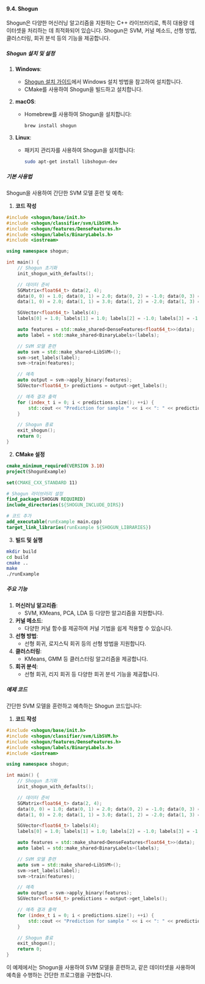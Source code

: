 #### 9.4. Shogun

Shogun은 다양한 머신러닝 알고리즘을 지원하는 C++ 라이브러리로, 특히 대용량 데이터셋을 처리하는 데 최적화되어 있습니다. Shogun은 SVM, 커널 메소드, 선형 방법, 클러스터링, 회귀 분석 등의 기능을 제공합니다.

##### Shogun 설치 및 설정

1. **Windows**:
   - [Shogun 설치 가이드](https://shogun-toolbox.org/install)에서 Windows 설치 방법을 참고하여 설치합니다.
   - CMake를 사용하여 Shogun을 빌드하고 설치합니다.

2. **macOS**:
   - Homebrew를 사용하여 Shogun을 설치합니다:
     ```bash
     brew install shogun
     ```

3. **Linux**:
   - 패키지 관리자를 사용하여 Shogun을 설치합니다:
     ```bash
     sudo apt-get install libshogun-dev
     ```

##### 기본 사용법

Shogun을 사용하여 간단한 SVM 모델 훈련 및 예측:

1. **코드 작성**

```cpp
#include <shogun/base/init.h>
#include <shogun/classifier/svm/LibSVM.h>
#include <shogun/features/DenseFeatures.h>
#include <shogun/labels/BinaryLabels.h>
#include <iostream>

using namespace shogun;

int main() {
    // Shogun 초기화
    init_shogun_with_defaults();

    // 데이터 준비
    SGMatrix<float64_t> data(2, 4);
    data(0, 0) = 1.0; data(0, 1) = 2.0; data(0, 2) = -1.0; data(0, 3) = -2.0;
    data(1, 0) = 2.0; data(1, 1) = 3.0; data(1, 2) = -2.0; data(1, 3) = -3.0;

    SGVector<float64_t> labels(4);
    labels[0] = 1.0; labels[1] = 1.0; labels[2] = -1.0; labels[3] = -1.0;

    auto features = std::make_shared<DenseFeatures<float64_t>>(data);
    auto label = std::make_shared<BinaryLabels>(labels);

    // SVM 모델 훈련
    auto svm = std::make_shared<LibSVM>();
    svm->set_labels(label);
    svm->train(features);

    // 예측
    auto output = svm->apply_binary(features);
    SGVector<float64_t> predictions = output->get_labels();

    // 예측 결과 출력
    for (index_t i = 0; i < predictions.size(); ++i) {
        std::cout << "Prediction for sample " << i << ": " << predictions[i] << std::endl;
    }

    // Shogun 종료
    exit_shogun();
    return 0;
}
```

2. **CMake 설정**

```cmake
cmake_minimum_required(VERSION 3.10)
project(ShogunExample)

set(CMAKE_CXX_STANDARD 11)

# Shogun 라이브러리 설정
find_package(SHOGUN REQUIRED)
include_directories(${SHOGUN_INCLUDE_DIRS})

# 코드 추가
add_executable(runExample main.cpp)
target_link_libraries(runExample ${SHOGUN_LIBRARIES})
```

3. **빌드 및 실행**

```bash
mkdir build
cd build
cmake ..
make
./runExample
```

##### 주요 기능

1. **머신러닝 알고리즘**:
   - SVM, KMeans, PCA, LDA 등 다양한 알고리즘을 지원합니다.
2. **커널 메소드**:
   - 다양한 커널 함수를 제공하여 커널 기법을 쉽게 적용할 수 있습니다.
3. **선형 방법**:
   - 선형 회귀, 로지스틱 회귀 등의 선형 방법을 지원합니다.
4. **클러스터링**:
   - KMeans, GMM 등 클러스터링 알고리즘을 제공합니다.
5. **회귀 분석**:
   - 선형 회귀, 리지 회귀 등 다양한 회귀 분석 기능을 제공합니다.

##### 예제 코드

간단한 SVM 모델을 훈련하고 예측하는 Shogun 코드입니다:

1. **코드 작성**

```cpp
#include <shogun/base/init.h>
#include <shogun/classifier/svm/LibSVM.h>
#include <shogun/features/DenseFeatures.h>
#include <shogun/labels/BinaryLabels.h>
#include <iostream>

using namespace shogun;

int main() {
    // Shogun 초기화
    init_shogun_with_defaults();

    // 데이터 준비
    SGMatrix<float64_t> data(2, 4);
    data(0, 0) = 1.0; data(0, 1) = 2.0; data(0, 2) = -1.0; data(0, 3) = -2.0;
    data(1, 0) = 2.0; data(1, 1) = 3.0; data(1, 2) = -2.0; data(1, 3) = -3.0;

    SGVector<float64_t> labels(4);
    labels[0] = 1.0; labels[1] = 1.0; labels[2] = -1.0; labels[3] = -1.0;

    auto features = std::make_shared<DenseFeatures<float64_t>>(data);
    auto label = std::make_shared<BinaryLabels>(labels);

    // SVM 모델 훈련
    auto svm = std::make_shared<LibSVM>();
    svm->set_labels(label);
    svm->train(features);

    // 예측
    auto output = svm->apply_binary(features);
    SGVector<float64_t> predictions = output->get_labels();

    // 예측 결과 출력
    for (index_t i = 0; i < predictions.size(); ++i) {
        std::cout << "Prediction for sample " << i << ": " << predictions[i] << std::endl;
    }

    // Shogun 종료
    exit_shogun();
    return 0;
}
```

이 예제에서는 Shogun을 사용하여 SVM 모델을 훈련하고, 같은 데이터셋을 사용하여 예측을 수행하는 간단한 프로그램을 구현합니다.
